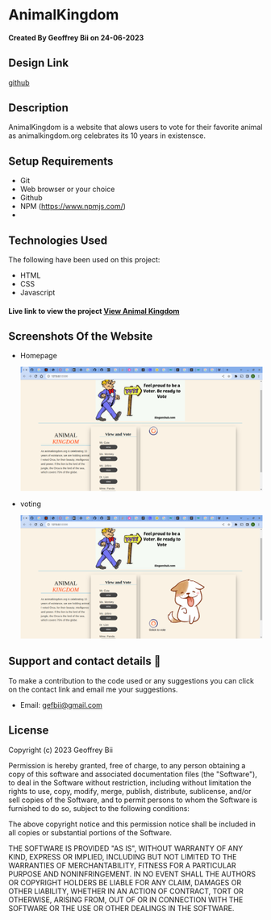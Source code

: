 # AnimalKingdom

#### Created By Geoffrey Bii on 24-06-2023

## Design Link

[github](https://github.com/Bii-teki/phase-1-wk2-code-challenge)

## Description

AnimalKingdom is a website that alows users to vote for their favorite animal as animalkingdom.org celebrates its 10 years in existensce.

## Setup Requirements

- Git
- Web browser or your choice
- Github
- NPM (https://www.npmjs.com/)
- 



## Technologies Used

The following have been used on this project:

- HTML
- CSS
- Javascript



#### Live link to view the project <a href="https://bii-teki.github.io/phase-1-wk2-code-challenge/">View Animal Kingdom</a>



## Screenshots Of the Website

- Homepage

  <img src="./images/home.png" />

- voting

   <img src="./images/voting page.png" />



## Support and contact details 🙂

To make a contribution to the code used or any suggestions you can click on the contact link and email me your suggestions.

- Email: gefbii@gmail.com

## License

Copyright (c) 2023 Geoffrey Bii

Permission is hereby granted, free of charge, to any person obtaining a copy
of this software and associated documentation files (the "Software"), to deal
in the Software without restriction, including without limitation the rights
to use, copy, modify, merge, publish, distribute, sublicense, and/or sell
copies of the Software, and to permit persons to whom the Software is
furnished to do so, subject to the following conditions:

The above copyright notice and this permission notice shall be included in all
copies or substantial portions of the Software.

THE SOFTWARE IS PROVIDED "AS IS", WITHOUT WARRANTY OF ANY KIND, EXPRESS OR
IMPLIED, INCLUDING BUT NOT LIMITED TO THE WARRANTIES OF MERCHANTABILITY,
FITNESS FOR A PARTICULAR PURPOSE AND NONINFRINGEMENT. IN NO EVENT SHALL THE
AUTHORS OR COPYRIGHT HOLDERS BE LIABLE FOR ANY CLAIM, DAMAGES OR OTHER
LIABILITY, WHETHER IN AN ACTION OF CONTRACT, TORT OR OTHERWISE, ARISING FROM,
OUT OF OR IN CONNECTION WITH THE SOFTWARE OR THE USE OR OTHER DEALINGS IN THE
SOFTWARE.
